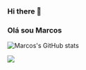 ### Hi there 👋

<!--
**Marcos-vvc/Marcos-vvc** is a ✨ _special_ ✨ repository because its `README.md` (this file) appears on your GitHub profile.

Here are some ideas to get you started:

- 🔭 I’m currently working on ...
- 🌱 I’m currently learning ...
- 👯 I’m looking to collaborate on ...
- 🤔 I’m looking for help with ...
- 💬 Ask me about ...
- 📫 How to reach me: ...
- 😄 Pronouns: ...
- ⚡ Fun fact: ...
-->
### Olá sou Marcos

![Marcos's GitHub stats](https://github-readme-stats.vercel.app/api?username=marcos-vvc&theme=dark&show_icons=true)

<a href="https://github.com/Marcos-vvc" target="_blank"><img src="https://img.shields.io/badge/CSS3-1572B6?style=for-the-badge&logo=css3&logoColor=white" /> </a>
